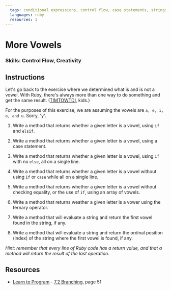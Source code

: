 ```yaml
---
  tags: conditional expressions, control flow, case statements, strings, methods, arrays, timtowtdi
  languages: ruby
  resources: 1
---
```


# More Vowels

### Skills: Control Flow, Creativity

## Instructions

Let's go back to the exercise where we determined what is and is not a vowel. With Ruby, there's always more than one way to do something and get the same result. ([TIMTOWTDI](http://en.wikipedia.org/wiki/There's_more_than_one_way_to_do_it), kids.)

For the purposes of this exercise, we are assuming the vowels are `a, e, i, o, and u`. Sorry, 'y'.

1. Write a method that returns whether a given letter is a vowel, using `if` and `elsif`.

2. Write a method that returns whether a given letter is a vowel, using a case statement.

3. Write a method that returns whether a given letter is a vowel, using `if` with no `else`, all on a single line.

4. Write a method that returns whether a given letter is a vowel without using `if` or `case` while all on a single line.

5. Write a method that returns whether a given letter is a vowel without checking equality, or the use of `if`, using an array of vowels.

6. Write a method that returns weather a given letter is a vower using the ternary operator.

7. Write a method that will evaluate a string and return the first vowel found in the string, if any.

8. Write a method that will evaluate a string and return the ordinal position (index) of the string where the first vowel is found, if any.

*Hint: remember that every line of Ruby code has a return value, and that a method will return the result of the last operation.*

## Resources
* [Learn to Program](http://books.flatironschool.com/books/43) - [7.2 Branching](http://books.flatironschool.com/books/43), page 51
